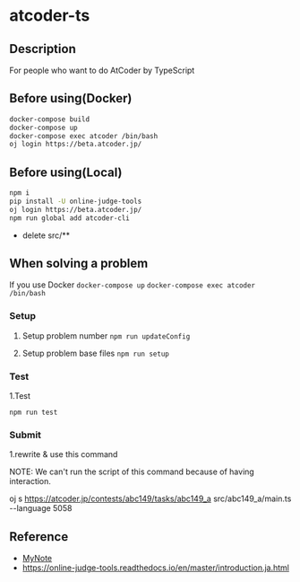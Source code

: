 # atcoder-ts

## Description

For people who want to do AtCoder by TypeScript

## Before using(Docker)

```ex.sh
docker-compose build
docker-compose up
docker-compose exec atcoder /bin/bash
oj login https://beta.atcoder.jp/
```

## Before using(Local)

```ex.sh
npm i
pip install -U online-judge-tools
oj login https://beta.atcoder.jp/
npm run global add atcoder-cli
```

- delete src/\*\*

## When solving a problem

If you use Docker
`docker-compose up`
`docker-compose exec atcoder /bin/bash`

### Setup

1. Setup problem number
`npm run updateConfig`

2. Setup problem base files
`npm run setup`

### Test

1.Test

`npm run test`

### Submit

1.rewrite & use this command

NOTE: We can't run the script of this command because of having interaction.

oj s https://atcoder.jp/contests/abc149/tasks/abc149_a src/abc149_a/main.ts --language 5058

## Reference

- [MyNote](https://scrapbox.io/kii-cafe/setup_AtCoder)
- https://online-judge-tools.readthedocs.io/en/master/introduction.ja.html
